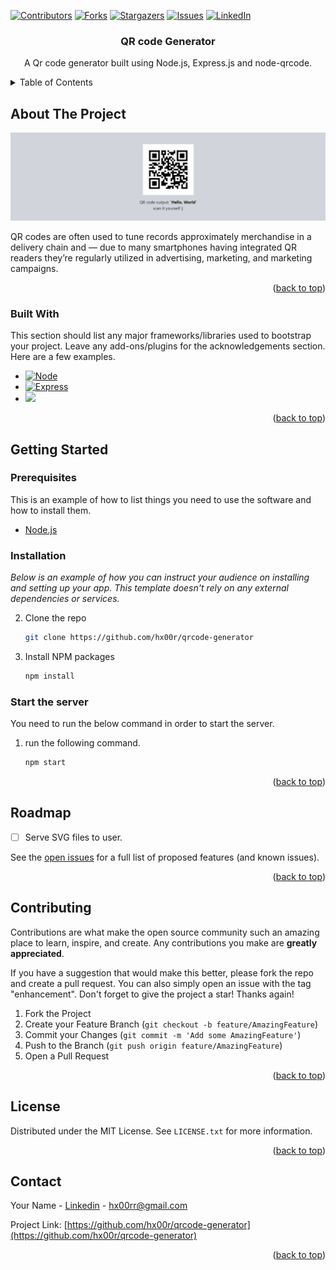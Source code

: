 [![Contributors][contributors-shield]][contributors-url]
[![Forks][forks-shield]][forks-url]
[![Stargazers][stars-shield]][stars-url]
[![Issues][issues-shield]][issues-url]
[![LinkedIn][linkedin-shield]][linkedin-url]





  <h3 align="center">QR code Generator</h3>

  <p align="center">
    A Qr code generator built using Node.js, Express.js and node-qrcode.
    <br />
  </p>

<a name="readme-top"></a>

<details>
  <summary>Table of Contents</summary>
  <ol>
    <li>
      <a href="#about-the-project">About The Project</a>
      <ul>
        <li><a href="#built-with">Built With</a></li>
      </ul>
    </li>
    <li>
      <a href="#getting-started">Getting Started</a>
      <ul>
        <li><a href="#prerequisites">Prerequisites</a></li>
        <li><a href="#installation">Installation</a></li>
          <li><a href="#installation">Start Server</a></li>
      </ul>
    </li>
    <li><a href="#roadmap">Roadmap</a></li>
    <li><a href="#contributing">Contributing</a></li>
    <li><a href="#license">License</a></li>
    <li><a href="#contact">Contact</a></li>
  </ol>
</details>



## About The Project

![Project Overview](./images/overview.png)

QR codes are often used to tune records approximately merchandise in a delivery chain and — due to many smartphones having integrated QR readers they’re regularly utilized in advertising, marketing, and marketing campaigns.

<p align="right">(<a href="#readme-top">back to top</a>)</p>



### Built With

This section should list any major frameworks/libraries used to bootstrap your project. Leave any add-ons/plugins for the acknowledgements section. Here are a few examples.

* [![Node][Node.js]][nodejs-url]
* [![Express][Express.js]][Expressjs-url]
* [![][node-qrcode]][node-qrcode-url]

<p align="right">(<a href="#readme-top">back to top</a>)</p>

## Getting Started

### Prerequisites

This is an example of how to list things you need to use the software and how to install them.
* [Node.js](https://nodejs.org/en)

### Installation

_Below is an example of how you can instruct your audience on installing and setting up your app. This template doesn't rely on any external dependencies or services._

2. Clone the repo
   ```sh
   git clone https://github.com/hx00r/qrcode-generator
   ```
   
3. Install NPM packages
   ```sh
   npm install
   ```

### Start the server

You need to run the below command in order to start the server.

1. run the following command.

   ```sh
   npm start
   ```

<p align="right">(<a href="#readme-top">back to top</a>)</p>

## Roadmap

- [ ] Serve SVG files to user.

See the [open issues](https://github.com/hx00r/qrcode-generator/issues) for a full list of proposed features (and known issues).

<p align="right">(<a href="#readme-top">back to top</a>)</p>

## Contributing

Contributions are what make the open source community such an amazing place to learn, inspire, and create. Any contributions you make are **greatly appreciated**.

If you have a suggestion that would make this better, please fork the repo and create a pull request. You can also simply open an issue with the tag "enhancement".
Don't forget to give the project a star! Thanks again!

1. Fork the Project
2. Create your Feature Branch (`git checkout -b feature/AmazingFeature`)
3. Commit your Changes (`git commit -m 'Add some AmazingFeature'`)
4. Push to the Branch (`git push origin feature/AmazingFeature`)
5. Open a Pull Request

<p align="right">(<a href="#readme-top">back to top</a>)</p>



## License

Distributed under the MIT License. See `LICENSE.txt` for more information.

<p align="right">(<a href="#readme-top">back to top</a>)</p>

## Contact

Your Name - [Linkedin](https://www.linkedin.com/in/hx00r/) - hx00rr@gmail.com

Project Link: [https://github.com/hx00r/qrcode-generator](https://github.com/hx00r/qrcode-generator)

<p align="right">(<a href="#readme-top">back to top</a>)</p>



[contributors-shield]: https://img.shields.io/github/contributors/hx00r/qrcode-generator?style=for-the-badge
[contributors-url]: https://github.com/hx00r/qrcode-generator/graphs/contributors
[forks-shield]: https://img.shields.io/github/forks/hx00r/qrcode-generator?style=for-the-badge
[forks-url]: https://github.com/hx00r/qrcode-generator/network/members
[stars-shield]: https://img.shields.io/github/stars/hx00r/qrcode-generator?style=for-the-badge
[stars-url]: https://github.com/hx00r/qrcode-generator/stargazers
[issues-shield]: https://img.shields.io/github/issues/hx00r/qrcode-generator?style=for-the-badge
[issues-url]: https://github.com/hx00r/qrcode-generator/issues
[license-shield]: https://img.shields.io/github/license/othneildrew/Best-README-Template.svg?style=for-the-badge
[license-url]: https://github.com/othneildrew/Best-README-Template/blob/master/LICENSE.txt
[linkedin-shield]: https://img.shields.io/badge/-LinkedIn-black.svg?style=for-the-badge&logo=linkedin&colorB=555
[linkedin-url]: https://www.linkedin.com/in/hx00r/
[product-screenshot]: images/screenshot.png
[Next.js]: https://img.shields.io/badge/next.js-000000?style=for-the-badge&logo=nextdotjs&logoColor=white
[Next-url]: https://nextjs.org/
[React.js]: https://img.shields.io/badge/React-20232A?style=for-the-badge&logo=react&logoColor=61DAFB
[React-url]: https://reactjs.org/
[Vue.js]: https://img.shields.io/badge/Vue.js-35495E?style=for-the-badge&logo=vuedotjs&logoColor=4FC08D
[Vue-url]: https://vuejs.org/
[Angular.io]: https://img.shields.io/badge/Angular-DD0031?style=for-the-badge&logo=angular&logoColor=white
[Angular-url]: https://angular.io/
[Svelte.dev]: https://img.shields.io/badge/Svelte-4A4A55?style=for-the-badge&logo=svelte&logoColor=FF3E00
[Svelte-url]: https://svelte.dev/
[Laravel.com]: https://img.shields.io/badge/Laravel-FF2D20?style=for-the-badge&logo=laravel&logoColor=white
[Laravel-url]: https://laravel.com
[Bootstrap.com]: https://img.shields.io/badge/Bootstrap-563D7C?style=for-the-badge&logo=bootstrap&logoColor=white
[Bootstrap-url]: https://getbootstrap.com
[JQuery.com]: https://img.shields.io/badge/jQuery-0769AD?style=for-the-badge&logo=jquery&logoColor=white
[JQuery-url]: https://jquery.com
[Expressjs-url]: https://expressjs.com/
[Express.js]: https://img.shields.io/badge/express.js-000000?style=for-the-badge&amp;logo=nextdotjs&amp;logoColor=white
[nodejs-url]: https://nodejs.org/en
[Node.js]: https://img.shields.io/badge/node.js-green?style=for-the-badge&amp;logo=nextdotjs&amp;logoColor=white

[node-qrcode]: https://img.shields.io/badge/node--qrcode-red?style=for-the-badge&amp;amp;logo=nextdotjs&amp;amp;logoColor=white
[node-qrcode-url]: https://www.npmjs.com/package/qrcode

